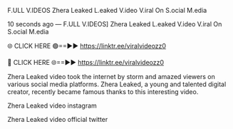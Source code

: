 F.ULL V.IDEOS Zhera Leaked L.eaked V.ideo V.iral On S.ocial M.edia

10 seconds ago — F.ULL V.IDEOS] Zhera Leaked L.eaked V.ideo V.iral On S.ocial M.edia

🌐 CLICK HERE 🟢==►► https://linktr.ee/viralvideozz0

🔴 CLICK HERE 🌐==►► https://linktr.ee/viralvideozz0

Zhera Leaked video took the internet by storm and amazed viewers on various social media platforms. Zhera Leaked, a young and talented digital creator, recently became famous thanks to this interesting video.

Zhera Leaked video instagram

Zhera Leaked video official twitter